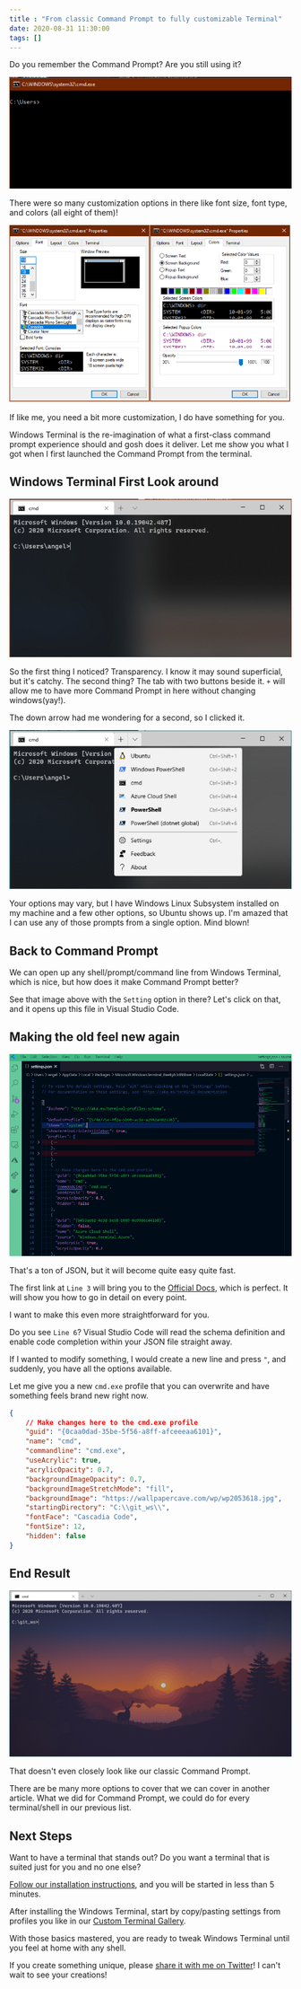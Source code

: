 ```yaml
---
title : "From classic Command Prompt to fully customizable Terminal"
date: 2020-08-31 11:30:00
tags: []
---
```


Do you remember the Command Prompt? Are you still using it?

![Command Prompt](../posts/files/windows-terminal/cmd.png)

There were so many customization options in there like font size, font type, and colors (all eight of them)!

![Command Prompt Options](../posts/files/windows-terminal/cmd-options.png)

If like me, you need a bit more customization, I do have something for you.

Windows Terminal is the re-imagination of what a first-class command prompt experience should and gosh does it deliver. Let me show you what I got when I first launched the Command Prompt from the terminal.

## Windows Terminal First Look around

![Introducing the Amazing Windows Terminal](../posts/files/windows-terminal/wt-cmd.png)

So the first thing I noticed? Transparency. I know it may sound superficial, but it's catchy. The second thing? The tab with two buttons beside it. `+` will allow me to have more Command Prompt in here without changing windows(yay!).

The down arrow had me wondering for a second, so I clicked it.

![So many options...](../posts/files/windows-terminal/wt-dropdown.png)

Your options may vary, but I have Windows Linux Subsystem installed on my machine and a few other options, so Ubuntu shows up. I'm amazed that I can use any of those prompts from a single option. Mind blown!

## Back to Command Prompt

We can open up any shell/prompt/command line from Windows Terminal, which is nice, but how does it make Command Prompt better?

See that image above with the `Setting` option in there? Let's click on that, and it opens up this file in Visual Studio Code.

## Making the old feel new again

![Settings.json of Windows Terminal](../posts/files/windows-terminal/wt-settings.png)

That's a ton of JSON, but it will become quite easy quite fast.

The first link at `Line 3` will bring you to the [Official Docs](https://docs.microsoft.com/windows/terminal/?WT.mc_id=educatordeveloper-blog-marouill), which is perfect. It will show you how to go in detail on every point.

I want to make this even more straightforward for you.

Do you see `Line 6`? Visual Studio Code will read the schema definition and enable code completion within your JSON file straight away.

If I wanted to modify something, I would create a new line and press `"`, and suddenly, you have all the options available.

Let me give you a new `cmd.exe` profile that you can overwrite and have something feels brand new right now.

```json
{
    // Make changes here to the cmd.exe profile
    "guid": "{0caa0dad-35be-5f56-a8ff-afceeeaa6101}",
    "name": "cmd",
    "commandline": "cmd.exe",
    "useAcrylic": true,
    "acrylicOpacity": 0.7,
    "backgroundImageOpacity": 0.7,
    "backgroundImageStretchMode": "fill",
    "backgroundImage": "https://wallpapercave.com/wp/wp2053618.jpg",
    "startingDirectory": "C:\\git_ws\\",
    "fontFace": "Cascadia Code",
    "fontSize": 12,
    "hidden": false
}
```

## End Result

![Refreshed Command Prompt](../posts/files/windows-terminal/wt-cmd-refreshed.png)

That doesn't even closely look like our classic Command Prompt.

There are be many more options to cover that we can cover in another article. What we did for Command Prompt, we could do for every terminal/shell in our previous list.

## Next Steps

Want to have a terminal that stands out? Do you want a terminal that is suited just for you and no one else?

[Follow our installation instructions](https://docs.microsoft.com/windows/terminal/get-started?WT.mc_id=educatordeveloper-blog-marouill), and you will be started in less than 5 minutes.

After installing the Windows Terminal, start by copy/pasting settings from profiles you like in our [Custom Terminal Gallery](https://docs.microsoft.com/windows/terminal/custom-terminal-gallery/powerline-in-powershell?WT.mc_id=educatordeveloper-blog-marouill).

With those basics mastered, you are ready to tweak Windows Terminal until you feel at home with any shell.

If you create something unique, please [share it with me on Twitter](https://twitter.com/MaximRouiller)! I can't wait to see your creations!
